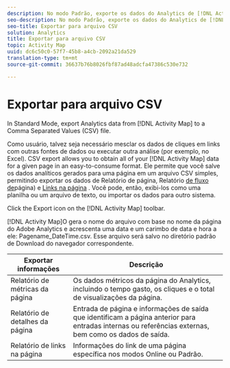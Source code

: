 ```yaml
---
description: No modo Padrão, exporte os dados do Analytics de [!DNL Activity Map] para um arquivo CSV (Comma Separated Values).
seo-description: No modo Padrão, exporte os dados do Analytics de [!DNL Activity Map] para um arquivo CSV (Comma Separated Values).
seo-title: Exportar para arquivo CSV
solution: Analytics
title: Exportar para arquivo CSV
topic: Activity Map
uuid: dc6c50c0-57f7-45b8-a4cb-2092a21da529
translation-type: tm+mt
source-git-commit: 36637b76b8026fbf87ad48adcfa47386c530e732

---
```



# Exportar para arquivo CSV

In Standard Mode, export Analytics data from [!DNL Activity Map] to a Comma Separated Values (CSV) file.

Como usuário, talvez seja necessário mesclar os dados de cliques em links com outras fontes de dados ou executar outra análise (por exemplo, no Excel). CSV export allows you to obtain all of your [!DNL Activity Map] data for a given page in an easy-to-consume format. Ele permite que você salve os dados analíticos gerados para uma página em um arquivo CSV simples, permitindo exportar os dados de Relatório de página, Relatório [de fluxo de](/help/analyze/activity-map/activitymap-page-flow.md)página) e [Links na página](/help/analyze/activity-map/activitymap-links-report.md) . Você pode, então, exibi-los como uma planilha ou um arquivo de texto, ou importar os dados para outro sistema.

Click the Export icon on the [!DNL Activity Map] toolbar.

[!DNL Activity Map]O gera o nome do arquivo com base no nome da página do Adobe Analytics e acrescenta uma data e um carimbo de data e hora a ele: Pagename_DateTime.csv. Esse arquivo será salvo no diretório padrão de Download do navegador correspondente.

| Exportar informações | Descrição |
|---|---|
| Relatório de métricas da página | Os dados métricos da página do Analytics, incluindo o tempo gasto, os cliques e o total de visualizações da página. |
| Relatório de detalhes da página | Entrada de página e informações de saída que identificam a página anterior para entradas internas ou referências externas, bem como os dados de saída. |
| Relatório de links na página | Informações do link de uma página específica nos modos Online ou Padrão. |
